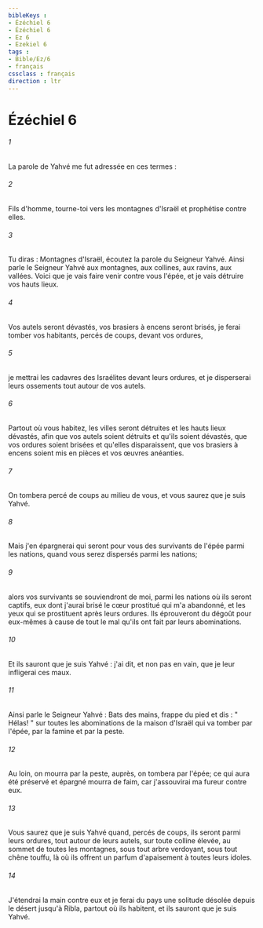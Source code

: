 ```yaml
---
bibleKeys : 
- Ézéchiel 6
- Ézéchiel 6
- Ez 6
- Ezekiel 6
tags : 
- Bible/Ez/6
- français
cssclass : français
direction : ltr
---
```


# Ézéchiel 6

###### 1
La parole de Yahvé me fut adressée en ces termes : 
###### 2
Fils d'homme, tourne-toi vers les montagnes d'Israël et prophétise contre elles. 
###### 3
Tu diras : Montagnes d'Israël, écoutez la parole du Seigneur Yahvé. Ainsi parle le Seigneur Yahvé aux montagnes, aux collines, aux ravins, aux vallées. Voici que je vais faire venir contre vous l'épée, et je vais détruire vos hauts lieux. 
###### 4
Vos autels seront dévastés, vos brasiers à encens seront brisés, je ferai tomber vos habitants, percés de coups, devant vos ordures, 
###### 5
je mettrai les cadavres des Israélites devant leurs ordures, et je disperserai leurs ossements tout autour de vos autels. 
###### 6
Partout où vous habitez, les villes seront détruites et les hauts lieux dévastés, afin que vos autels soient détruits et qu'ils soient dévastés, que vos ordures soient brisées et qu'elles disparaissent, que vos brasiers à encens soient mis en pièces et vos œuvres anéanties. 
###### 7
On tombera percé de coups au milieu de vous, et vous saurez que je suis Yahvé. 
###### 8
Mais j'en épargnerai qui seront pour vous des survivants de l'épée parmi les nations, quand vous serez dispersés parmi les nations; 
###### 9
alors vos survivants se souviendront de moi, parmi les nations où ils seront captifs, eux dont j'aurai brisé le cœur prostitué qui m'a abandonné, et les yeux qui se prostituent après leurs ordures. Ils éprouveront du dégoût pour eux-mêmes à cause de tout le mal qu'ils ont fait par leurs abominations. 
###### 10
Et ils sauront que je suis Yahvé : j'ai dit, et non pas en vain, que je leur infligerai ces maux. 
###### 11
Ainsi parle le Seigneur Yahvé : Bats des mains, frappe du pied et dis : " Hélas! " sur toutes les abominations de la maison d'Israël qui va tomber par l'épée, par la famine et par la peste. 
###### 12
Au loin, on mourra par la peste, auprès, on tombera par l'épée; ce qui aura été préservé et épargné mourra de faim, car j'assouvirai ma fureur contre eux. 
###### 13
Vous saurez que je suis Yahvé quand, percés de coups, ils seront parmi leurs ordures, tout autour de leurs autels, sur toute colline élevée, au sommet de toutes les montagnes, sous tout arbre verdoyant, sous tout chêne touffu, là où ils offrent un parfum d'apaisement à toutes leurs idoles. 
###### 14
J'étendrai la main contre eux et je ferai du pays une solitude désolée depuis le désert jusqu'à Ribla, partout où ils habitent, et ils sauront que je suis Yahvé. 
